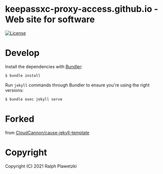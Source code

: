 # keepassxc-proxy-access.github.io - Web site for software
[![License](https://img.shields.io/github/license/purejava/keepassxc-proxy-access.github.io.svg)](https://github.com/purejava/keepassxc-proxy-access.github.io/blob/master/LICENSE)

# Develop
 Install the dependencies with [Bundler](http://bundler.io/):

 ~~~bash
 $ bundle install
 ~~~

 Run `jekyll` commands through Bundler to ensure you're using the right versions:

 ~~~bash
 $ bundle exec jekyll serve
 ~~~

# Forked
from [CloudCannon/cause-jekyll-template](https://github.com/CloudCannon/cause-jekyll-template)

# Copyright
Copyright (C) 2021 Ralph Plawetzki